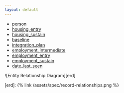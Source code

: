 ```yaml
---
layout: default
---        
```

        
 * [person](person.html)
 * [housing_entry](housing_entry.html)
 * [housing_sustain](housing_sustain.html)
 * [baseline](baseline.html)
 * [integration_plan](integration_plan.html)
 * [employment_intermediate](employment_intermediate.html)
 * [employment_entry](employment_entry.html)
 * [employment_sustain](employment_sustain.html)
 * [date_last_seen](date_last_seen.html)


![Entity Relationship Diagram][erd]


[erd]: {% link /assets/spec/record-relationships.png %}         
        
